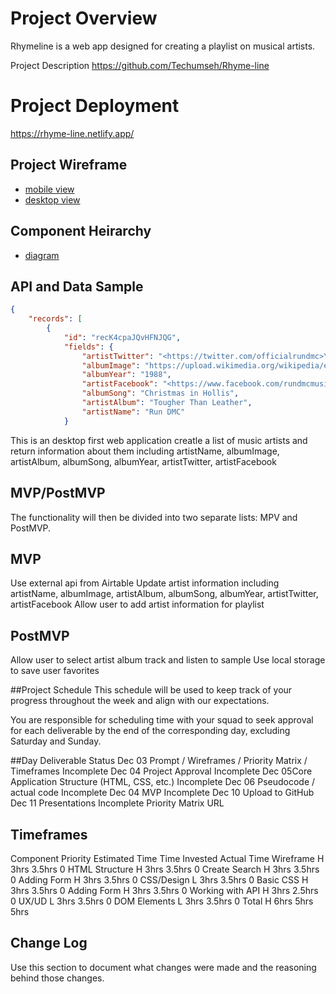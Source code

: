 # Project Overview

Rhymeline is a web app designed for creating a playlist on musical artists.

Project Description
https://github.com/Techumseh/Rhyme-line

# Project Deployment
https://rhyme-line.netlify.app/

## Project Wireframe

- [mobile view](https://drive.google.com/file/d/1oZFtAvncniCaddgeS1BZjI3dYxSockEe/view?usp=sharing)
- [desktop view](https://drive.google.com/file/d/1y98H70gBvN0nuFpbx2pPoR4zJbe399n6/view?usp=sharing)

## Component Heirarchy

- [diagram](https://drive.google.com/file/d/1uRUS1qe2G_96F0vOirGM4q3V956X_RV6/view?usp=sharing)

## API and Data Sample

```json
{
    "records": [
        {
            "id": "recK4cpaJQvHFNJQG",
            "fields": {
                "artistTwitter": "<https://twitter.com/officialrundmc>\n",
                "albumImage": "https://upload.wikimedia.org/wikipedia/en/thumb/3/33/Tougher_Than_Leather.jpg/220px-Tougher_Than_Leather.jpg",
                "albumYear": "1988",
                "artistFacebook": "<https://www.facebook.com/rundmcmusic/>\n",
                "albumSong": "Christmas in Hollis",
                "artistAlbum": "Tougher Than Leather",
                "artistName": "Run DMC"
            }
```

This is an desktop first web application creatle a list of music artists and return information about them including artistName, albumImage, artistAlbum, albumSong, albumYear, artistTwitter, artistFacebook

## MVP/PostMVP

The functionality will then be divided into two separate lists: MPV and PostMVP.

## MVP

Use external api from Airtable
Update artist information including artistName, albumImage, artistAlbum, albumSong, albumYear, artistTwitter, artistFacebook
Allow user to add artist information for playlist

## PostMVP

Allow user to select artist album track and listen to sample
Use local storage to save user favorites

##Project Schedule
This schedule will be used to keep track of your progress throughout the week and align with our expectations.

You are responsible for scheduling time with your squad to seek approval for each deliverable by the end of the corresponding day, excluding Saturday and Sunday.

##Day Deliverable Status
Dec 03 Prompt / Wireframes / Priority Matrix / Timeframes Incomplete
Dec 04 Project Approval Incomplete
Dec 05Core Application Structure (HTML, CSS, etc.) Incomplete
Dec 06 Pseudocode / actual code Incomplete
Dec 04 MVP Incomplete
Dec 10 Upload to GitHub
Dec 11 Presentations Incomplete
Priority Matrix
URL

## Timeframes

Component Priority Estimated Time Time Invested Actual Time
Wireframe H 3hrs 3.5hrs 0
HTML Structure H 3hrs 3.5hrs 0
Create Search H 3hrs 3.5hrs 0
Adding Form H 3hrs 3.5hrs 0
CSS/Design L 3hrs 3.5hrs 0
Basic CSS H 3hrs 3.5hrs 0
Adding Form H 3hrs 3.5hrs 0
Working with API H 3hrs 2.5hrs 0
UX/UD L 3hrs 3.5hrs 0
DOM Elements L 3hrs 3.5hrs 0
Total H 6hrs 5hrs 5hrs

## Change Log

Use this section to document what changes were made and the reasoning behind those changes.
